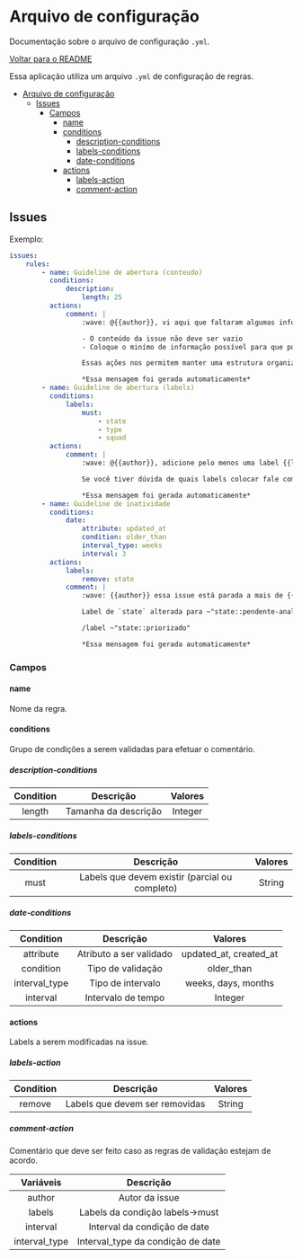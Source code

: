 # Arquivo de configuração

Documentação sobre o arquivo de configuração `.yml`.

[Voltar para o README](https://github.com/fnunezzz/antaeus)

Essa aplicação utiliza um arquivo `.yml` de configuração de regras.

-   [Arquivo de configuração](#arquivo-de-configuração)
    -   [Issues](#issues)
        -   [Campos](#campos)
            -   [name](#name)
            -   [conditions](#conditions)
                -   [description-conditions](#description-conditions)
                -   [labels-conditions](#labels-conditions)
                -   [date-conditions](#date-conditions)
            -   [actions](#actions)
                -   [labels-action](#labels-action)
                -   [comment-action](#comment-action)

## Issues

Exemplo:

```yml
issues:
    rules:
        - name: Guideline de abertura (conteudo)
          conditions:
              description:
                  length: 25
          actions:
              comment: |
                  :wave: @{{author}}, vi aqui que faltaram algumas informações nessa issue. Segue o nosso guia:

                  - O conteúdo da issue não deve ser vazio
                  - Coloque o minímo de informação possível para que possamos atuar no problema/melhoria

                  Essas ações nos permitem manter uma estrutura organizada e informativa de tudo que acontece nas nossas aplicações.

                  *Essa mensagem foi gerada automaticamente*
        - name: Guideline de abertura (labels)
          conditions:
              labels:
                  must:
                      - state
                      - type
                      - squad
          actions:
              comment: |
                  :wave: @{{author}}, adicione pelo menos uma label {{labels}}. Essas labels nos ajudam a manter nossos projetos organizados e categorizados corretamente para atuação.

                  Se você tiver dúvida de quais labels colocar fale com seu líder técnico, ele com certeza lhe ajudará!

                  *Essa mensagem foi gerada automaticamente*
        - name: Guideline de inatividade
          conditions:
              date:
                  attribute: updated_at
                  condition: older_than
                  interval_type: weeks
                  interval: 3
          actions:
              labels:
                  remove: state
              comment: |
                  :wave: {{author}} essa issue está parada a mais de {{interval}} {{interval_type}}.

                  Label de `state` alterada para ~"state::pendente-analise"

                  /label ~"state::priorizado"

                  *Essa mensagem foi gerada automaticamente*
```

### Campos

#### name

Nome da regra.

#### conditions

Grupo de condições a serem validadas para efetuar o comentário.

##### description-conditions

| Condition |      Descrição       | Valores |
| :-------: | :------------------: | :-----: |
|  length   | Tamanha da descrição | Integer |

##### labels-conditions

| Condition |                   Descrição                    | Valores |
| :-------: | :--------------------------------------------: | :-----: |
|   must    | Labels que devem existir (parcial ou completo) | String  |

##### date-conditions

|   Condition   |        Descrição        |        Valores         |
| :-----------: | :---------------------: | :--------------------: |
|   attribute   | Atributo a ser validado | updated_at, created_at |
|   condition   |    Tipo de validação    |       older_than       |
| interval_type |    Tipo de intervalo    |  weeks, days, months   |
|   interval    |   Intervalo de tempo    |        Integer         |

#### actions

Labels a serem modificadas na issue.

##### labels-action

| Condition |           Descrição            | Valores |
| :-------: | :----------------------------: | :-----: |
|  remove   | Labels que devem ser removidas | String  |

##### comment-action

Comentário que deve ser feito caso as regras de validação estejam de acordo.

|   Variáveis   |             Descrição             |
| :-----------: | :-------------------------------: |
|    author     |          Autor da issue           |
|    labels     |  Labels da condição labels->must  |
|   interval    |   Interval da condição de date    |
| interval_type | Interval_type da condição de date |

